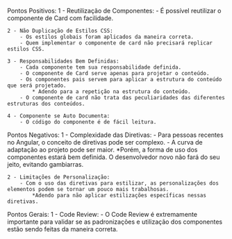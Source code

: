 Pontos Positivos:
    1 - Reutilização de Componentes:
        - É possível reutilizar o componente de Card com facilidade.
    
    2 - Não Duplicação de Estilos CSS:
        - Os estilos globais foram aplicados da maneira correta.
        - Quem implementar o componente de card não precisará replicar estilos CSS.
    
    3 - Responsabilidades Bem Definidas:
        - Cada componente tem sua responsabilidade definida.
        - O componente de Card serve apenas para projetar o conteúdo.
        - Os componentes pais servem para aplicar a estrutura do conteúdo que será projetado.
            * Adendo para a repetição na estrutura do conteúdo.
        - O componente de card não trata das peculiaridades das diferentes estruturas dos conteúdos.

    4 - Componente se Auto Documenta:
        - O código do componente é de fácil leitura.

Pontos Negativos:
    1 - Complexidade das Diretivas:
        - Para pessoas recentes no Angular, o conceito de diretivas pode ser complexo.
        - A curva de adaptação ao projeto pode ser maior.
            *Porém, a forma de uso dos componentes estará bem definida. O desenvolvedor novo não fará do seu jeito, evitando gambiarras.

    2 - Limitações de Personalização:
        - Com o uso das diretivas para estilizar, as personalizações dos elementos podem se tornar um pouco mais trabalhosas.
            *Adendo para não aplicar estilizações específicas nessas diretivas.

Pontos Gerais:
    1 - Code Review:
        - O Code Review é extremamente importante para validar se as padronizações e utilização dos componentes estão sendo feitas da maneira correta.